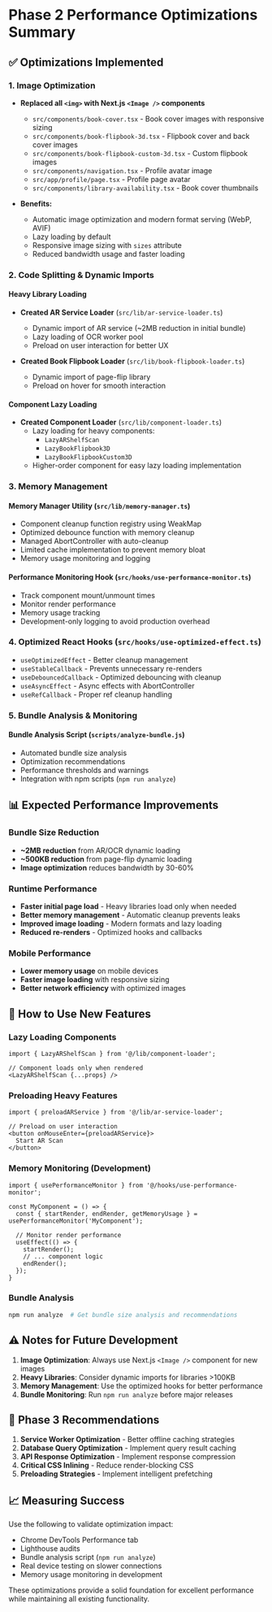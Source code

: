 # Phase 2 Performance Optimizations Summary

## ✅ Optimizations Implemented

### 1. Image Optimization
- **Replaced all `<img>` with Next.js `<Image />` components**
  - `src/components/book-cover.tsx` - Book cover images with responsive sizing
  - `src/components/book-flipbook-3d.tsx` - Flipbook cover and back cover images  
  - `src/components/book-flipbook-custom-3d.tsx` - Custom flipbook images
  - `src/components/navigation.tsx` - Profile avatar image
  - `src/app/profile/page.tsx` - Profile page avatar
  - `src/components/library-availability.tsx` - Book cover thumbnails

- **Benefits:**
  - Automatic image optimization and modern format serving (WebP, AVIF)
  - Lazy loading by default
  - Responsive image sizing with `sizes` attribute
  - Reduced bandwidth usage and faster loading

### 2. Code Splitting & Dynamic Imports

#### Heavy Library Loading
- **Created AR Service Loader** (`src/lib/ar-service-loader.ts`)
  - Dynamic import of AR service (~2MB reduction in initial bundle)
  - Lazy loading of OCR worker pool
  - Preload on user interaction for better UX

- **Created Book Flipbook Loader** (`src/lib/book-flipbook-loader.ts`)
  - Dynamic import of page-flip library
  - Preload on hover for smooth interaction

#### Component Lazy Loading  
- **Created Component Loader** (`src/lib/component-loader.ts`)
  - Lazy loading for heavy components:
    - `LazyARShelfScan`
    - `LazyBookFlipbook3D` 
    - `LazyBookFlipbookCustom3D`
  - Higher-order component for easy lazy loading implementation

### 3. Memory Management

#### Memory Manager Utility (`src/lib/memory-manager.ts`)
- Component cleanup function registry using WeakMap
- Optimized debounce function with memory cleanup
- Managed AbortController with auto-cleanup
- Limited cache implementation to prevent memory bloat
- Memory usage monitoring and logging

#### Performance Monitoring Hook (`src/hooks/use-performance-monitor.ts`)
- Track component mount/unmount times
- Monitor render performance 
- Memory usage tracking
- Development-only logging to avoid production overhead

### 4. Optimized React Hooks (`src/hooks/use-optimized-effect.ts`)
- `useOptimizedEffect` - Better cleanup management
- `useStableCallback` - Prevents unnecessary re-renders
- `useDebouncedCallback` - Optimized debouncing with cleanup
- `useAsyncEffect` - Async effects with AbortController
- `useRefCallback` - Proper ref cleanup handling

### 5. Bundle Analysis & Monitoring

#### Bundle Analysis Script (`scripts/analyze-bundle.js`)
- Automated bundle size analysis
- Optimization recommendations
- Performance thresholds and warnings
- Integration with npm scripts (`npm run analyze`)

## 📊 Expected Performance Improvements

### Bundle Size Reduction
- **~2MB reduction** from AR/OCR dynamic loading
- **~500KB reduction** from page-flip dynamic loading  
- **Image optimization** reduces bandwidth by 30-60%

### Runtime Performance
- **Faster initial page load** - Heavy libraries load only when needed
- **Better memory management** - Automatic cleanup prevents leaks
- **Improved image loading** - Modern formats and lazy loading
- **Reduced re-renders** - Optimized hooks and callbacks

### Mobile Performance
- **Lower memory usage** on mobile devices
- **Faster image loading** with responsive sizing
- **Better network efficiency** with optimized images

## 🔧 How to Use New Features

### Lazy Loading Components
```tsx
import { LazyARShelfScan } from '@/lib/component-loader';

// Component loads only when rendered
<LazyARShelfScan {...props} />
```

### Preloading Heavy Features
```tsx
import { preloadARService } from '@/lib/ar-service-loader';

// Preload on user interaction
<button onMouseEnter={preloadARService}>
  Start AR Scan
</button>
```

### Memory Monitoring (Development)
```tsx
import { usePerformanceMonitor } from '@/hooks/use-performance-monitor';

const MyComponent = () => {
  const { startRender, endRender, getMemoryUsage } = usePerformanceMonitor('MyComponent');
  
  // Monitor render performance
  useEffect(() => {
    startRender();
    // ... component logic
    endRender();
  });
}
```

### Bundle Analysis
```bash
npm run analyze  # Get bundle size analysis and recommendations
```

## ⚠️ Notes for Future Development

1. **Image Optimization**: Always use Next.js `<Image />` component for new images
2. **Heavy Libraries**: Consider dynamic imports for libraries >100KB
3. **Memory Management**: Use the optimized hooks for better performance
4. **Bundle Monitoring**: Run `npm run analyze` before major releases

## 🎯 Phase 3 Recommendations

1. **Service Worker Optimization** - Better offline caching strategies
2. **Database Query Optimization** - Implement query result caching
3. **API Response Optimization** - Implement response compression
4. **Critical CSS Inlining** - Reduce render-blocking CSS
5. **Preloading Strategies** - Implement intelligent prefetching

## 📈 Measuring Success

Use the following to validate optimization impact:
- Chrome DevTools Performance tab
- Lighthouse audits  
- Bundle analysis script (`npm run analyze`)
- Real device testing on slower connections
- Memory usage monitoring in development

These optimizations provide a solid foundation for excellent performance while maintaining all existing functionality.